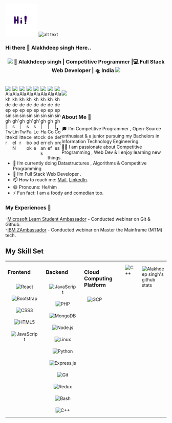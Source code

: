 <img src="https://github.com/Alakhdeepsingh/Alakhdeepsingh/blob/master/Hi.gif" alt="alt text" width="100" height="100" />
<img src="https://github.com/rahul799/rahul799/blob/master/Hi.gif" alt="alt text" width="100" height="100" />


### Hi there 👋 Alakhdeep singh Here..

<div align="center">
<h3><img src="https://media.giphy.com/media/WUlplcMpOCEmTGBtBW/giphy.gif" width="30"> 🙎 Alakhdeep singh | Competitive Programmer |💻 Full Stack Web Developer | 🛸 India 
  <img src="https://media.giphy.com/media/WUlplcMpOCEmTGBtBW/giphy.gif" width="30"></h3>
</div>

<br/>
<a href="https://alakhdeepsingh773@gmail.com">
  <img align="left" alt="Alakhdeep singh | Twitter" width="22px" src="https://cdn.jsdelivr.net/npm/simple-icons@v3/icons/gmail.svg" />
</a>
<a href="https://www.linkedin.com/in/alakhdeepsingh/">
  <img align="left" alt="Alakhdeep singh's LinkdeIN" width="22px" src="https://cdn.jsdelivr.net/npm/simple-icons@v3/icons/linkedin.svg" />
</a>
<a href="https://twitter.com/AlakhdeepS">
  <img align="left" alt="Alakhdeep singh | Twitter" width="22px" src="https://cdn.jsdelivr.net/npm/simple-icons@v3/icons/twitter.svg" />
</a>
<a href="https://<a href="https://www.facebook.com/alakhdeep.singh/">
  <img align="left" alt="Alakhdeep singh's Facebook" width="22px" src="https://cdn.jsdelivr.net/npm/simple-icons@v3/icons/facebook.svg" />
</a>
<a href="https://leetcode.com/alakhdeepsingh773/">
  <img align="left" alt="Alakhdeep singh's Leetcode" width="22px" src="https://cdn.jsdelivr.net/npm/simple-icons@v3/icons/leetcode.svg" />
</a>
<a href="https://www.hackerrank.com/alakhdeep">
  <img align="left" alt="Alakhdeep singh | Hackerrank" width="22px" src="https://cdn.jsdelivr.net/npm/simple-icons@v3/icons/hackerrank.svg" />
</a>
<a href="https://www.codechef.com/users/alakhdeep2222">
  <img align="left" alt="Alakhdeep singh | Codechef" width="22px" src="https://cdn.jsdelivr.net/npm/simple-icons@v3/icons/codechef.svg" />
</a>
  <a href="https://codeforces.com/profile/alakhdeepsingh773">
  <img align="left" alt="Alakhdeep singh | Codeforces" width="22px" src="https://cdn.jsdelivr.net/npm/simple-icons@v3/icons/codeforces.svg" />
</a>
  
  

![](https://visitor-badge.glitch.me/badge?page_id=Alakhdeepsingh.Alakhdeepsingh)

<br />

### About Me 🚀
- 🎓 I’m Competitive Programmer , Open-Source enthusiast & a junior pursuing my Bachelors in Information Technology Engineering. </br>
👨‍💻  I am passionate about Competitive Programming , Web Dev & I enjoy learning new things. </br>
- 🔭 I’m currently doing Datastructures , Algorithms & Competitive Programming  
- 🌱 I’m Full Stack Web Developer .
- 📫 How to reach me: [Mail](mailto:alakhdeepsingh773@gmail.com), [LinkedIn](https://www.linkedin.com/in/alakhdeepsingh/).
- 😄 Pronouns: He/him
- ⚡ Fun fact: I am a foody and comedian too.

### My Experiences 🙌
-[Microsoft Learn Student Ambassador](https://studentambassadors.microsoft.com) - Conducted webinar on Git & Github.                                                             
-[IBM ZAmbassador](https://zambassador.com/) - Conducted webinar on Master the Mainframe (MTM) tech.

## My Skill Set  
<table><tr><td valign="top" width="33%">

### Frontend  
<div align="center">  
<img style="margin: 10px" src="https://profilinator.rishav.dev/skills-assets/react-original-wordmark.svg" alt="React" height="50" />  
<img style="margin: 10px" src="https://profilinator.rishav.dev/skills-assets/bootstrap-plain.svg" alt="Bootstrap" height="50" />  
<img style="margin: 10px" src="https://profilinator.rishav.dev/skills-assets/css3-original-wordmark.svg" alt="CSS3" height="50" />  
<img style="margin: 10px" src="https://profilinator.rishav.dev/skills-assets/html5-original-wordmark.svg" alt="HTML5" height="50" />   
<img style="margin: 10px" src="https://profilinator.rishav.dev/skills-assets/javascript-original.svg" alt="JavaScript" height="50" />   
</div></td><td valign="top" width="33%">

### Backend  
<div align="center">  
<img style="margin: 10px" src="https://profilinator.rishav.dev/skills-assets/javascript-original.svg" alt="JavaScript" height="50" />    
<img style="margin: 10px" src="https://profilinator.rishav.dev/skills-assets/php-original.svg" alt="PHP" height="50" />  
<img style="margin: 10px" src="https://profilinator.rishav.dev/skills-assets/mongodb-original-wordmark.svg" alt="MongoDB" height="50" />  
<img style="margin: 10px" src="https://profilinator.rishav.dev/skills-assets/nodejs-original-wordmark.svg" alt="Node.js" height="50" />  
<img style="margin: 10px" src="https://profilinator.rishav.dev/skills-assets/linux-original.svg" alt="Linux" height="50" />  
<img style="margin: 10px" src="https://profilinator.rishav.dev/skills-assets/python-original.svg" alt="Python" height="50" />  
<img style="margin: 10px" src="https://profilinator.rishav.dev/skills-assets/express-original-wordmark.svg" alt="Express.js" height="50" />  
<img style="margin: 10px" src="https://profilinator.rishav.dev/skills-assets/git-scm-icon.svg" alt="Git" height="50" />  
<img style="margin: 10px" src="https://profilinator.rishav.dev/skills-assets/redux-original.svg" alt="Redux" height="50" />  
<img style="margin: 10px" src="https://profilinator.rishav.dev/skills-assets/gnu_bash-icon.svg" alt="Bash" height="50" />  
<img style="margin: 10px" src="https://profilinator.rishav.dev/skills-assets/cplusplus-original.svg" alt="C++" height="50" />  
</div></td><td valign="top" width="33%">
  
  ### Cloud Computing Platform
  
 <img style="margin: 10px" src="https://profilinator.rishav.dev/skills-assets/google cloud platform-original.svg" alt="GCP" height="50" />  
</div></td><td valign="top" width="33%">
  <img style="margin: 10px" src="https://profilinator.rishav.dev/skills-assets/cplusplus-original.svg" alt="C++" height="50" />  
</div></td><td valign="top" width="33%">
  
  

![Alakhdeep singh's github stats](https://github-readme-stats.vercel.app/api?username=Alakhdeepsingh&show_icons=true&hide_border=true)

